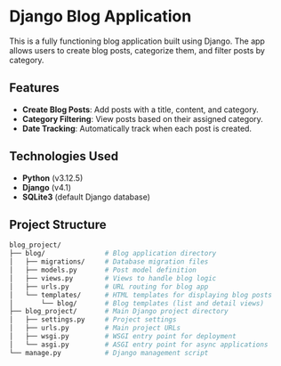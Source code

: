 # Django Blog Application

This is a fully functioning blog application built using Django. The app allows users to create blog posts, categorize them, and filter posts by category.

## Features

- **Create Blog Posts**: Add posts with a title, content, and category.
- **Category Filtering**: View posts based on their assigned category.
- **Date Tracking**: Automatically track when each post is created.

## Technologies Used

- **Python** (v3.12.5)
- **Django** (v4.1)
- **SQLite3** (default Django database)

## Project Structure

```bash
blog_project/
├── blog/               # Blog application directory
│   ├── migrations/     # Database migration files
│   ├── models.py       # Post model definition
│   ├── views.py        # Views to handle blog logic
│   ├── urls.py         # URL routing for blog app
│   └── templates/      # HTML templates for displaying blog posts
│       └── blog/       # Blog templates (list and detail views)
├── blog_project/       # Main Django project directory
│   ├── settings.py     # Project settings
│   ├── urls.py         # Main project URLs
│   ├── wsgi.py         # WSGI entry point for deployment
│   └── asgi.py         # ASGI entry point for async applications
└── manage.py           # Django management script
